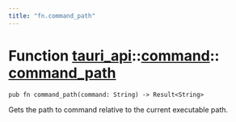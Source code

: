 ```yaml
---
title: "fn.command_path"
---
```


# Function [tauri_api](/docs/api/rust/tauri_api/../index.html)::​[command](/docs/api/rust/tauri_api/index.html)::​[command_path](/docs/api/rust/tauri_api/)

    pub fn command_path(command: String) -> Result<String>

Gets the path to command relative to the current executable path.
